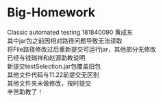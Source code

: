 # Big-Homework
Classic automated testing
181840090
黄成东</br>
其中jar包之前因相对路径问题导致无法读取</br>
将File路径修改过后重新提交可运行jar，其他部分无修改</br>
已经与钱瑞祥和赵源助教说明</br>
新提交testSelection.jar包覆盖旧包</br>
其他文件代码与11.22前提交无区别</br>
其他文件夹未做修改，按时提交</br>
辛苦助教了！</br>
